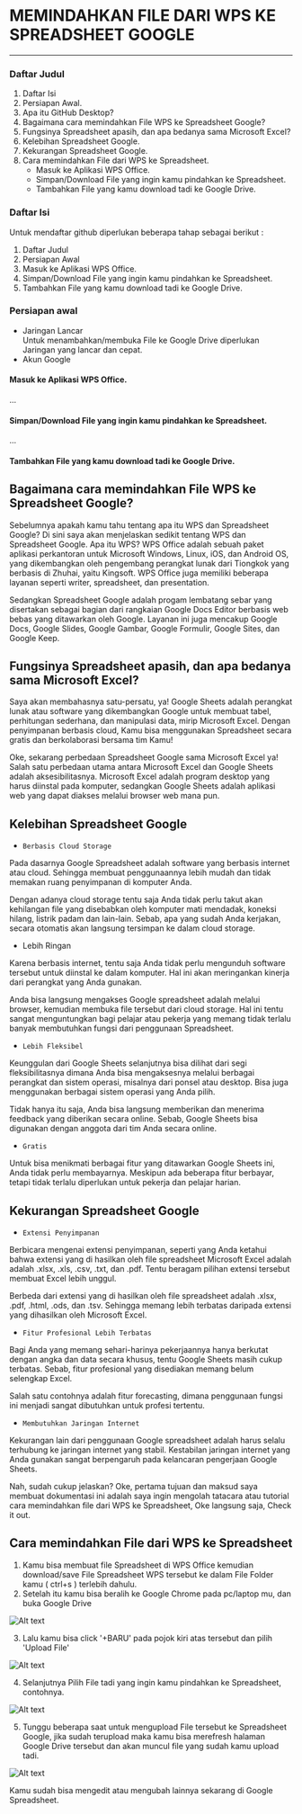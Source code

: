 # **MEMINDAHKAN FILE DARI WPS KE SPREADSHEET GOOGLE**
--------------------------------------------------------


### Daftar Judul
1. Daftar Isi
2. Persiapan Awal.
3. Apa itu GitHub Desktop?
4. Bagaimana cara memindahkan File WPS ke Spreadsheet Google?
5. Fungsinya Spreadsheet apasih, dan apa bedanya sama Microsoft Excel?
6. Kelebihan Spreadsheet Google.
7. Kekurangan Spreadsheet Google.
8. Cara memindahkan File dari WPS ke Spreadsheet.<br>
   - Masuk ke Aplikasi WPS Office.
   - Simpan/Download File yang ingin kamu pindahkan ke Spreadsheet.
   - Tambahkan File yang kamu download tadi ke Google Drive.

### Daftar Isi
Untuk mendaftar github diperlukan beberapa tahap sebagai berikut :
1. Daftar Judul
1. Persiapan Awal
1. Masuk ke Aplikasi WPS Office.
1. Simpan/Download File yang ingin kamu pindahkan ke Spreadsheet.
1. Tambahkan File yang kamu download tadi ke Google Drive.

   

### Persiapan awal
- Jaringan Lancar<br>
  Untuk menambahkan/membuka File ke Google Drive diperlukan Jaringan yang lancar dan cepat.
- Akun Google


####  Masuk ke Aplikasi WPS Office.
...
#### Simpan/Download File yang ingin kamu pindahkan ke Spreadsheet.
...
#### Tambahkan File yang kamu download tadi ke Google Drive.


## Bagaimana cara memindahkan File WPS ke Spreadsheet Google?
Sebelumnya apakah kamu tahu tentang apa itu WPS dan Spreadsheet Google? Di sini saya akan menjelaskan sedikit tentang WPS dan Spreadsheet Google. Apa itu WPS? WPS Office adalah sebuah paket aplikasi perkantoran untuk Microsoft Windows, Linux, iOS, dan Android OS, yang dikembangkan oleh pengembang perangkat lunak dari Tiongkok yang berbasis di Zhuhai, yaitu Kingsoft. WPS Office juga memiliki beberapa layanan seperti writer, spreadsheet, dan presentation.

Sedangkan Spreadsheet Google adalah progam lembatang sebar yang disertakan sebagai bagian dari rangkaian Google Docs Editor berbasis web bebas yang ditawarkan oleh Google. Layanan ini juga mencakup Google Docs, Google Slides, Google Gambar, Google Formulir, Google Sites, dan Google Keep.

## Fungsinya Spreadsheet apasih, dan apa bedanya sama Microsoft Excel?

 Saya akan membahasnya satu-persatu, ya! Google Sheets adalah perangkat lunak atau software yang dikembangkan Google untuk membuat tabel, perhitungan sederhana, dan manipulasi data, mirip Microsoft Excel. Dengan penyimpanan berbasis cloud, Kamu bisa menggunakan Spreadsheet secara gratis dan berkolaborasi bersama tim Kamu! 

Oke, sekarang perbedaan Spreadsheet Google sama Microsoft Excel ya! Salah satu perbedaan utama antara Microsoft Excel dan Google Sheets adalah aksesibilitasnya. Microsoft Excel adalah program desktop yang harus diinstal pada komputer, sedangkan Google Sheets adalah aplikasi web yang dapat diakses melalui browser web mana pun.

## Kelebihan Spreadsheet Google

*     Berbasis Cloud Storage
Pada dasarnya Google Spreadsheet adalah software yang berbasis internet atau cloud. Sehingga membuat penggunaannya lebih mudah dan tidak memakan ruang penyimpanan di komputer Anda.

Dengan adanya cloud storage tentu saja Anda tidak perlu takut akan kehilangan file yang disebabkan oleh komputer mati mendadak, koneksi hilang, listrik padam dan lain-lain. Sebab, apa yang sudah Anda kerjakan, secara otomatis akan langsung tersimpan ke dalam cloud storage.

*   Lebih Ringan

Karena berbasis internet, tentu saja Anda tidak perlu mengunduh software tersebut untuk diinstal ke dalam komputer. Hal ini akan meringankan kinerja dari perangkat yang Anda gunakan.

Anda bisa langsung mengakses Google spreadsheet adalah melalui browser, kemudian membuka file tersebut dari cloud storage. Hal ini tentu sangat menguntungkan bagi pelajar atau pekerja yang memang tidak terlalu banyak membutuhkan fungsi dari penggunaan Spreadsheet.

*     Lebih Fleksibel
Keunggulan dari Google Sheets selanjutnya bisa dilihat dari segi fleksibilitasnya dimana Anda bisa mengaksesnya melalui berbagai perangkat dan sistem operasi, misalnya dari ponsel atau desktop. Bisa juga menggunakan berbagai sistem operasi yang Anda pilih.

Tidak hanya itu saja, Anda bisa langsung memberikan dan menerima feedback yang diberikan secara online. Sebab, Google Sheets bisa digunakan dengan anggota dari tim Anda secara online.

*     Gratis
Untuk bisa menikmati berbagai fitur yang ditawarkan Google Sheets ini, Anda tidak perlu membayarnya. Meskipun ada beberapa fitur berbayar, tetapi tidak terlalu diperlukan untuk pekerja dan pelajar harian.

## Kekurangan Spreadsheet Google

*     Extensi Penyimpanan
Berbicara mengenai extensi penyimpanan, seperti yang Anda ketahui bahwa extensi yang di hasilkan oleh file spreadsheet Microsoft Excel adalah adalah .xlsx, .xls, .csv, .txt, dan .pdf. Tentu beragam pilihan extensi tersebut membuat Excel lebih unggul.

Berbeda dari extensi yang di hasilkan oleh file spreadsheet adalah .xlsx, .pdf, .html, .ods, dan .tsv. Sehingga memang lebih terbatas daripada extensi yang dihasilkan oleh Microsoft Excel.

*     Fitur Profesional Lebih Terbatas
Bagi Anda yang memang sehari-harinya pekerjaannya hanya berkutat dengan angka dan data secara khusus, tentu Google Sheets masih cukup terbatas. Sebab, fitur profesional yang disediakan memang belum selengkap Excel.

Salah satu contohnya adalah fitur forecasting, dimana penggunaan fungsi ini menjadi sangat dibutuhkan untuk profesi tertentu.

*     Membutuhkan Jaringan Internet
Kekurangan lain dari penggunaan Google spreadsheet adalah harus selalu terhubung ke jaringan internet yang stabil. Kestabilan jaringan internet yang Anda gunakan sangat berpengaruh pada kelancaran pengerjaan Google Sheets.

Nah, sudah cukup jelaskan? Oke, pertama tujuan dan maksud saya membuat dokumentasi ini adalah saya ingin mengolah tatacara atau tutorial cara memindahkan file dari WPS ke Spreadsheet, Oke langsung saja, Check it out.

## Cara memindahkan File dari WPS ke Spreadsheet

1. Kamu bisa membuat file Spreadsheet di WPS Office kemudian download/save File Spreadsheet WPS tersebut ke dalam File Folder kamu ( ctrl+s ) terlebih dahulu.
2. Setelah itu kamu bisa beralih ke Google Chrome pada pc/laptop mu, dan buka Google Drive

![Alt text](gambar/sp1.jpg)

3. Lalu kamu bisa click '+BARU' pada pojok kiri atas tersebut dan pilih 'Upload File'

![Alt text](gambar/sp2.jpg)

4. Selanjutnya Pilih File tadi yang ingin kamu pindahkan ke Spreadsheet, contohnya.

![Alt text](gambar/sp3.jpg)

5. Tunggu beberapa saat untuk mengupload File tersebut ke Spreadsheet Google, jika sudah terupload maka kamu bisa merefresh halaman Google Drive tersebut dan akan muncul file yang sudah kamu upload tadi.

![Alt text](gambar/sp4.jpg)

Kamu sudah bisa mengedit atau mengubah lainnya sekarang di Google Spreadsheet.






